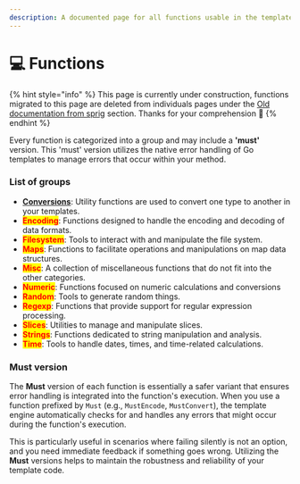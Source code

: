 ```yaml
---
description: A documented page for all functions usable in the template with examples
---
```


# 💻 Functions

{% hint style="info" %}
This page is currently under construction, functions migrated to this page are deleted from individuals pages under the [Old documentation from sprig](../old-documentation-from-sprig/) section. Thanks for your comprehension :pray:
{% endhint %}

Every function is categorized into a group and may include a **'must'** version. This 'must' version utilizes the native error handling of Go templates to manage errors that occur within your method.

### List of groups

* [**Conversions**](../old-documentation-from-sprig/conversion.md): Utility functions are used to convert one type to another in your templates.
* <mark style="color:red;">**Encoding**</mark>: Functions designed to handle the encoding and decoding of data formats.
* <mark style="color:red;">**Filesystem**</mark>: Tools to interact with and manipulate the file system.
* <mark style="color:red;">**Maps**</mark>: Functions to facilitate operations and manipulations on map data structures.
* <mark style="color:red;">**Misc**</mark>: A collection of miscellaneous functions that do not fit into the other categories.
* <mark style="color:red;">**Numeric**</mark>: Functions focused on numeric calculations and conversions
* <mark style="color:red;">**Random**</mark>: Tools to generate random things.
* <mark style="color:red;">**Regexp**</mark>: Functions that provide support for regular expression processing.
* <mark style="color:red;">**Slices**</mark>: Utilities to manage and manipulate slices.
* <mark style="color:red;">**Strings**</mark>: Functions dedicated to string manipulation and analysis.
* <mark style="color:red;">**Time**</mark>: Tools to handle dates, times, and time-related calculations.

### Must version

The **Must** version of each function is essentially a safer variant that ensures error handling is integrated into the function's execution. When you use a function prefixed by `Must` (e.g., `MustEncode`, `MustConvert`), the template engine automatically checks for and handles any errors that might occur during the function's execution.&#x20;

This is particularly useful in scenarios where failing silently is not an option, and you need immediate feedback if something goes wrong. Utilizing the **Must** versions helps to maintain the robustness and reliability of your template code.

